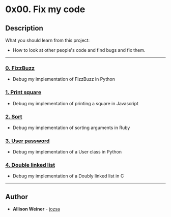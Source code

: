 # 0x00. Fix my code

## Description
What you should learn from this project:
* How to look at other people's code and find bugs and fix them.
---

### [0. FizzBuzz](./0-fizzbuzz.py)
* Debug my implementation of FizzBuzz in Python


### [1. Print square](./1-print_square.js)
* Debug my implementation of printing a square in Javascript


### [2. Sort](./2-sort.rb)
* Debug my implementation of sorting arguments in Ruby


### [3. User password](./3-user.py )
* Debug my implementation of a User class in Python


### [4. Double linked list](./4-delete_dnodeint/)
* Debug my implementation of a Doubly linked list in C

---

## Author
* **Allison Weiner** - [jozsa](https://github.com/jozsa)
